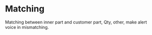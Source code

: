 # Matching
Matching between inner part and customer part, Qty, other, make alert voice in mismatching.
